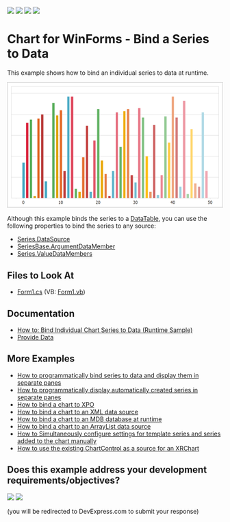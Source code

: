 <!-- default badges list -->
![](https://img.shields.io/endpoint?url=https://codecentral.devexpress.com/api/v1/VersionRange/128572747/14.2.3%2B)
[![](https://img.shields.io/badge/Open_in_DevExpress_Support_Center-FF7200?style=flat-square&logo=DevExpress&logoColor=white)](https://supportcenter.devexpress.com/ticket/details/E116)
[![](https://img.shields.io/badge/📖_How_to_use_DevExpress_Examples-e9f6fc?style=flat-square)](https://docs.devexpress.com/GeneralInformation/403183)
[![](https://img.shields.io/badge/💬_Leave_Feedback-feecdd?style=flat-square)](#does-this-example-address-your-development-requirementsobjectives)
<!-- default badges end -->

# Chart for WinForms - Bind a Series to Data

This example shows how to bind an individual series to data at runtime.

![Resulting chart](Images/resulting-chart.png)

Although this example binds the series to a [DataTable](https://docs.microsoft.com/en-us/dotnet/api/system.data.datatable?view=net-6.0), you can use the following properties to bind the series to any source:

* [Series.DataSource](https://docs.devexpress.com/CoreLibraries/DevExpress.XtraCharts.Series.DataSource?p=netframework)
* [SeriesBase.ArgumentDataMember](https://docs.devexpress.com/CoreLibraries/DevExpress.XtraCharts.SeriesBase.ArgumentDataMember?p=netframework)
* [Series.ValueDataMembers](https://docs.devexpress.com/CoreLibraries/DevExpress.XtraCharts.SeriesBase.ValueDataMembers?p=netframework)

## Files to Look At

* [Form1.cs](./CS/Form1.cs) (VB: [Form1.vb](./VB/Form1.vb))

## Documentation 

* [How to: Bind Individual Chart Series to Data (Runtime Sample)](https://docs.devexpress.com/WindowsForms/3095/controls-and-libraries/chart-control/examples/creating-charts/providing-data/how-to-bind-individual-chart-series-to-data-runtime-sample?p=netframework)
* [Provide Data](https://docs.devexpress.com/WindowsForms/5774/controls-and-libraries/chart-control/providing-data)

## More Examples

* [How to programmatically bind series to data and display them in separate panes](https://github.com/DevExpress-Examples/how-to-programmatically-bind-series-to-data-and-display-them-in-separate-panes-e431)
* [How to programmatically display automatically created series in separate panes](https://github.com/DevExpress-Examples/how-to-programmatically-display-automatically-created-series-in-separate-panes-e433)
* [How to bind a chart to XPO](https://github.com/DevExpress-Examples/how-to-bind-a-chart-to-xpo-e1576)
* [How to bind a chart to an XML data source](https://github.com/DevExpress-Examples/how-to-bind-a-chart-to-an-xml-data-source-e1583)
* [How to bind a chart to an MDB database at runtime](https://github.com/DevExpress-Examples/how-to-bind-a-chart-to-an-mdb-database-at-runtime-e1617)
* [How to bind a chart to an ArrayList data source](https://github.com/DevExpress-Examples/how-to-bind-a-chart-to-an-arraylist-data-source-e2080)
* [How to Simultaneously configure settings for template series and series added to the chart manually](https://github.com/DevExpress-Examples/winforms-charts-configure-settings-for-template-series-and-series-added-manually)
* [How to use the existing ChartControl as a source for an XRChart](https://github.com/DevExpress-Examples/how-to-use-the-existing-chartcontrol-as-a-source-for-an-xrchart-e1165)
<!-- feedback -->
## Does this example address your development requirements/objectives?

[<img src="https://www.devexpress.com/support/examples/i/yes-button.svg"/>](https://www.devexpress.com/support/examples/survey.xml?utm_source=github&utm_campaign=winforms-charts-bind-individual-series-to-data&~~~was_helpful=yes) [<img src="https://www.devexpress.com/support/examples/i/no-button.svg"/>](https://www.devexpress.com/support/examples/survey.xml?utm_source=github&utm_campaign=winforms-charts-bind-individual-series-to-data&~~~was_helpful=no)

(you will be redirected to DevExpress.com to submit your response)
<!-- feedback end -->
